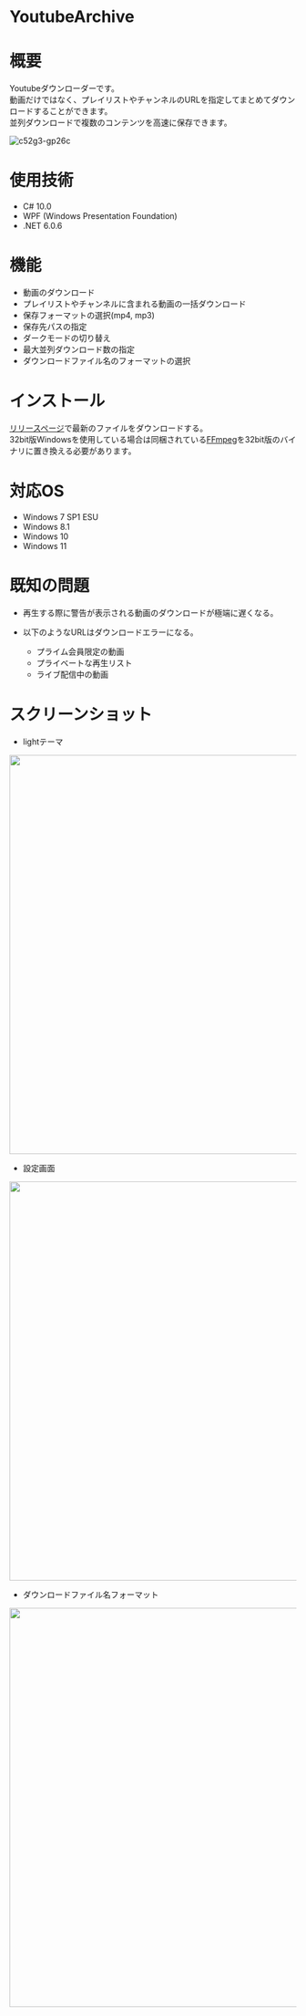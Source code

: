 # YoutubeArchive

# 概要
 Youtubeダウンローダーです。<br >
 動画だけではなく、プレイリストやチャンネルのURLを指定してまとめてダウンロードすることができます。 <br >
 並列ダウンロードで複数のコンテンツを高速に保存できます。
 
 ![c52g3-gp26c](https://user-images.githubusercontent.com/64554381/214268070-ea42a46d-3efa-474a-87d4-5de4974b0f23.gif)


# 使用技術
- C# 10.0
- WPF (Windows Presentation Foundation)
- .NET 6.0.6

# 機能
- 動画のダウンロード
- プレイリストやチャンネルに含まれる動画の一括ダウンロード
- 保存フォーマットの選択(mp4, mp3)
- 保存先パスの指定
- ダークモードの切り替え
- 最大並列ダウンロード数の指定
- ダウンロードファイル名のフォーマットの選択

# インストール
[リリースページ](https://github.com/Rinqer0203/YoutubeArchive/releases)で最新のファイルをダウンロードする。  
32bit版Windowsを使用している場合は同梱されている[FFmpeg](https://ffmpeg.org/)を32bit版のバイナリに置き換える必要があります。

# 対応OS
- Windows 7 SP1 ESU
- Windows 8.1
- Windows 10
- Windows 11

# 既知の問題
- 再生する際に警告が表示される動画のダウンロードが極端に遅くなる。

- 以下のようなURLはダウンロードエラーになる。
  - プライム会員限定の動画
  - プライベートな再生リスト
  - ライブ配信中の動画


# スクリーンショット
- lightテーマ  
<img width="700" src="https://user-images.githubusercontent.com/64554381/214274390-dafcad8c-59d1-4781-bd47-02d5f0d5ba41.png">

- 設定画面  
<img width="700" src="https://user-images.githubusercontent.com/64554381/214274649-9305534f-0ee0-464c-8351-229a1e2ac2ba.png">

- ダウンロードファイル名フォーマット  
<img width="700" src="https://user-images.githubusercontent.com/64554381/214274725-5a312413-3dd4-49c9-933e-b57bd30604c3.png">
